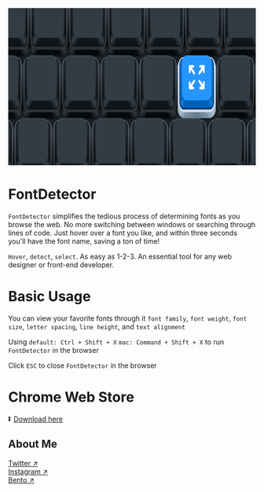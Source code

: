 
<img src="https://github.com/zanwei/FontDetector/blob/48490a336f0e5d2edb1f9e362c6d4c609ff5ba6e/thumbnail.png" alt="" wdith="800" height="320">

# FontDetector

`FontDetector` simplifies the tedious process of determining fonts as you browse the web. No more switching between windows or searching through lines of code. Just hover over a font you like, and within three seconds you'll have the font name, saving a ton of time!

`Hover`, `detect`, `select`. As easy as 1-2-3. An essential tool for any web designer or front-end developer.

# Basic Usage 

You can view your favorite fonts through it
`font family`, `font weight`, `font size`, `letter spacing`, `line height`, and `text alignment`

Using `default: Ctrl + Shift + X` `mac: Command + Shift + X` to run `FontDetector` in the browser
<br>  

Click `ESC` to close `FontDetector` in the browser

# Chrome Web Store

⏬ <a href="https://chrome.google.com/webstore/detail/fontdetector/jphgedmdokkhlllaibcbndaccmdcckfe" target="_blank">Download here</a>

## About Me

<a href="https://twitter.com/zanweiguo" target="_blank">Twitter ↗︎</a>
<br>
<a href="https://www.instagram.com/zanwei.guo/" target="_blank">Instagram ↗︎</a>
<br>
<a href="https://bento.me/zw" target="_blank">Bento ↗︎</a>
